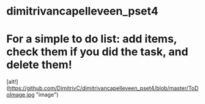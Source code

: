 # dimitrivancapelleveen_pset4

# For a simple to do list: add items, check them if you did the task, and delete them!

[alt!] (https://github.com/DimitrivC/dimitrivancapelleveen_pset4/blob/master/ToDoImage.jpg "image")
